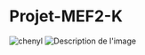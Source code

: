 # Projet-MEF2-K
![chenyl](https://github.com/charmelle5/Projet/raw/main/chenyl.png)
![Description de l'image](https://github.com/charmelle5/Projet/raw/main/chenyl.png)
